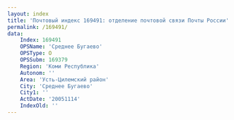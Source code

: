 ```yaml
---
layout: index
title: 'Почтовый индекс 169491: отделение почтовой связи Почты России'
permalink: /169491/
data:
    Index: 169491
    OPSName: 'Среднее Бугаево'
    OPSType: О
    OPSSubm: 169379
    Region: 'Коми Республика'
    Autonom: ''
    Area: 'Усть-Цилемский район'
    City: 'Среднее Бугаево'
    City1: ''
    ActDate: '20051114'
    IndexOld: ''
---
```

